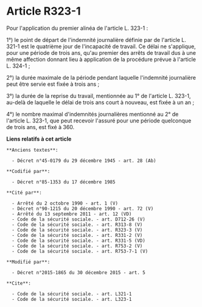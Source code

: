 # Article R323-1

Pour l'application du premier alinéa de l'article L. 323-1 :

1°) le point de départ de l'indemnité journalière définie par de l'article L. 321-1 est le quatrième jour de l'incapacité de
travail. Ce délai ne s'applique, pour une période de trois ans, qu'au premier des arrêts de travail dus à une même affection
donnant lieu à application de la procédure prévue à l'article L. 324-1 ;

2°) la durée maximale de la période pendant laquelle l'indemnité journalière peut être servie est fixée à trois ans ;

3°) la durée de la reprise du travail, mentionnée au 1° de l'article L. 323-1, au-delà de laquelle le délai de trois ans
court à nouveau, est fixée à un an ;

4°) le nombre maximal d'indemnités journalières mentionné au 2° de l'article L. 323-1, que peut recevoir l'assuré pour une
période quelconque de trois ans, est fixé à 360.

**Liens relatifs à cet article**

	**Anciens textes**:

	  - Décret n°45-0179 du 29 décembre 1945 - art. 28 (Ab)

	**Codifié par**:

	  - Décret n°85-1353 du 17 décembre 1985

	**Cité par**:

	  - Arrêté du 2 octobre 1990 - art. 1 (V)
	  - Décret n°90-1215 du 20 décembre 1990 - art. 72 (V)
	  - Arrêté du 13 septembre 2011 - art. 12 (VD)
	  - Code de la sécurité sociale. - art. D712-26 (V)
	  - Code de la sécurité sociale. - art. R313-8 (V)
	  - Code de la sécurité sociale. - art. R323-3 (V)
	  - Code de la sécurité sociale. - art. R331-2 (V)
	  - Code de la sécurité sociale. - art. R331-5 (VD)
	  - Code de la sécurité sociale. - art. R753-2 (V)
	  - Code de la sécurité sociale. - art. R753-7-1 (V)

	**Modifié par**:

	  - Décret n°2015-1865 du 30 décembre 2015 - art. 5

	**Cite**:

	  - Code de la sécurité sociale. - art. L321-1
	  - Code de la sécurité sociale. - art. L323-1
